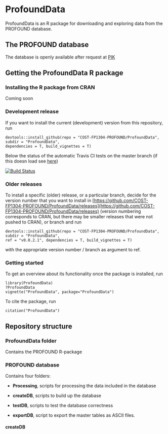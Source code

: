 # ProfoundData

ProfoundData is an R package for downloading and exploring data from the PROFOUND database.

## The PROFOUND database

The database is openly available after request at [PIK](http://pmd.gfz-potsdam.de/panmetaworks/review/8993fe318f6828555d421a3a86c47f80a410ffaba6120fe0de97de1d02a3bdfc-pik/)

## Getting the ProfoundData R package

### Installing the R package from CRAN

Coming soon 

### Development release 

If you want to install the current (development) version from this repository, run

```{r}
devtools::install_github(repo = "COST-FP1304-PROFOUND/ProfoundData", subdir = "ProfoundData", 
dependencies = T, build_vignettes = T)
```
Below the status of the automatic Travis CI tests on the master branch (if this doesn load see [here](https://travis-ci.org/COST-FP1304-PROFOUND/ProfoundData))

[![Build Status](https://travis-ci.org/COST-FP1304-PROFOUND/ProfoundData.svg?branch=master)](https://travis-ci.org/COST-FP1304-PROFOUND/ProfoundData)

### Older releases

To install a specific (older) release, or a particular branch, decide for the version number that you want to install in [https://github.com/COST-FP1304-PROFOUND/ProfoundData/releases](https://github.com/COST-FP1304-PROFOUND/ProfoundData/releases) (version numbering corresponds to CRAN, but there may be smaller releases that were not pushed to CRAN), or branch and run 

```{r}
devtools::install_github(repo = "COST-FP1304-PROFOUND/ProfoundData", subdir = "ProfoundData", 
ref = "v0.0.2.1", dependencies = T, build_vignettes = T)
```
with the appropriate version number / branch as argument to ref. 

### Getting started

To get an overview about its functionality once the package is installed, run

```{r}
library(ProfoundData)
?ProfoundData
vignette("ProfoundData", package="ProfoundData")
```
To cite the package, run 

```{r}
citation("ProfoundData")
```

## Repository structure

### ProfoundData folder

Contains the PROFOUND R-package

### PROFOUND database

Contains four folders:

- **Processing**, scripts for processing the data included in the database

- **createDB**, scripts to build up the database

- **testDB**, scripts to test the database correctness

- **exportDB**, script to export the master tables as ASCII files.



#### createDB
